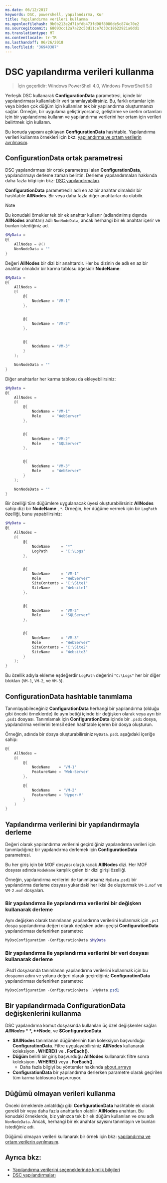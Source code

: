 ```yaml
---
ms.date: 06/12/2017
keywords: DSC, powershell, yapılandırma, Kur
title: Yapılandırma verileri kullanma
ms.openlocfilehash: 9b0b213e2d71bfdb473fd98f8080de5c874c70e2
ms.sourcegitcommit: 68093cc12a7a22c53d11ce7d33c18622921a0dd1
ms.translationtype: MT
ms.contentlocale: tr-TR
ms.lasthandoff: 06/26/2018
ms.locfileid: "36940387"
---
```

# <a name="using-configuration-data-in-dsc"></a>DSC yapılandırma verileri kullanma

> İçin geçerlidir: Windows PowerShell 4.0, Windows PowerShell 5.0

Yerleşik DSC kullanarak **ConfigurationData** parametresi, içinde bir yapılandırması kullanılabilir veri tanımlayabilirsiniz.
Bu, farklı ortamlar için veya birden çok düğüm için kullanılan tek bir yapılandırma oluşturmanızı sağlar.
Örneğin, bir uygulama geliştiriyorsanız, geliştirme ve üretim ortamları için bir yapılandırma kullanın ve yapılandırma verilerini her ortam için verileri belirtmek için kullanın.

Bu konuda yapısını açıklayan **ConfigurationData** hashtable.
Yapılandırma verileri kullanma örnekleri için bkz: [yapılandırma ve ortam verilerin ayrılmasını](separatingEnvData.md).

## <a name="the-configurationdata-common-parameter"></a>ConfigurationData ortak parametresi

DSC yapılandırması bir ortak parametresi alan **ConfigurationData**, yapılandırmayı derleme zaman belirtin.
Derleme yapılandırmaları hakkında daha fazla bilgi için bkz: [DSC yapılandırmaları](configurations.md).

**ConfigurationData** parametredir adlı en az bir anahtar olmalıdır bir hashtable **AllNodes**.
Bir veya daha fazla diğer anahtarlar da olabilir.

> [!NOTE]
> Bu konudaki örnekler tek bir ek anahtar kullanır (adlandırılmış dışında **AllNodes** anahtarı) adlı `NonNodeData`, ancak herhangi bir ek anahtar içerir ve bunları istediğiniz ad.

```powershell
$MyData =
@{
    AllNodes = @()
    NonNodeData = ""
}
```

Değeri **AllNodes** bir dizi bir anahtardır. Her bu dizinin de adlı en az bir anahtar olmalıdır bir karma tablosu öğesidir **NodeName**:

```powershell
$MyData =
@{
    AllNodes =
    @(
        @{
            NodeName = "VM-1"
        },


        @{
            NodeName = "VM-2"
        },


        @{
            NodeName = "VM-3"
        }
    );

    NonNodeData = ""
}
```

Diğer anahtarlar her karma tablosu da ekleyebilirsiniz:

```powershell
$MyData =
@{
    AllNodes =
    @(
        @{
            NodeName = "VM-1"
            Role     = "WebServer"
        },


        @{
            NodeName = "VM-2"
            Role     = "SQLServer"
        },


        @{
            NodeName = "VM-3"
            Role     = "WebServer"
        }
    );

    NonNodeData = ""
}
```

Bir özelliği tüm düğümlere uygulanacak üyesi oluşturabilirsiniz **AllNodes** sahip dizi bir **NodeName** , `*`.
Örneğin, her düğüme vermek için bir `LogPath` özelliği, bunu yapabilirsiniz:

```powershell
$MyData =
@{
    AllNodes =
    @(
        @{
            NodeName     = "*"
            LogPath      = "C:\Logs"
        },


        @{
            NodeName     = "VM-1"
            Role         = "WebServer"
            SiteContents = "C:\Site1"
            SiteName     = "Website1"
        },


        @{
            NodeName     = "VM-2"
            Role         = "SQLServer"
        },


        @{
            NodeName     = "VM-3"
            Role         = "WebServer"
            SiteContents = "C:\Site2"
            SiteName     = "Website3"
        }
    );
}
```

Bu özellik adıyla ekleme eşdeğerdir `LogPath` değerini `"C:\Logs"` her bir diğer blokları (`VM-1`, `VM-2`, ve `VM-3`).

## <a name="defining-the-configurationdata-hashtable"></a>ConfigurationData hashtable tanımlama

Tanımlayabileceğiniz **ConfigurationData** herhangi bir yapılandırma (olduğu gibi önceki örneklerde) ile aynı betiği içinde bir değişken olarak veya ayrı bir `.psd1` dosyası.
Tanımlamak için **ConfigurationData** içinde bir `.psd1` dosya, yapılandırma verilerini temsil eden hashtable içeren bir dosya oluşturun.

Örneğin, adında bir dosya oluşturabilirsiniz `MyData.psd1` aşağıdaki içeriğe sahip:

```powershell
@{
    AllNodes =
    @(
        @{
            NodeName    = 'VM-1'
            FeatureName = 'Web-Server'
        },

        @{
            NodeName    = 'VM-2'
            FeatureName = 'Hyper-V'
        }
    )
}
```

## <a name="compiling-a-configuration-with-configuration-data"></a>Yapılandırma verilerini bir yapılandırmayla derleme

Değeri olarak yapılandırma verilerini geçirdiğiniz yapılandırma verileri için tanımladığınız bir yapılandırma derlemek için **ConfigurationData** parametresi.

Bu her giriş için bir MOF dosyası oluşturacak **AllNodes** dizi.
Her MOF dosyası adında `NodeName` karşılık gelen bir dizi girişi özelliği.

Örneğin, yapılandırma verilerini de tanımlarsanız `MyData.psd1` bir yapılandırma derleme dosyası yukarıdaki her ikisi de oluşturmak `VM-1.mof` ve `VM-2.mof` dosyaları.

### <a name="compiling-a-configuration-with-configuration-data-using-a-variable"></a>Bir yapılandırma ile yapılandırma verilerini bir değişken kullanarak derleme

Aynı değişken olarak tanımlanan yapılandırma verilerini kullanmak için `.ps1` dosya yapılandırma değeri olarak değişken adını geçişi **ConfigurationData** yapılandırması derlenirken parametre:

```powershell
MyDscConfiguration -ConfigurationData $MyData
```

### <a name="compiling-a-configuration-with-configuration-data-using-a-data-file"></a>Bir yapılandırma ile yapılandırma verilerini bir veri dosyası kullanarak derleme

.Psd1 dosyasında tanımlanan yapılandırma verilerini kullanmak için bu dosyanın adını ve yolunu değeri olarak geçirdiğiniz **ConfigurationData** yapılandırması derlenirken parametre:

```powershell
MyDscConfiguration -ConfigurationData .\MyData.psd1
```

## <a name="using-configurationdata-variables-in-a-configuration"></a>Bir yapılandırmada ConfigurationData değişkenlerini kullanma

DSC yapılandırma komut dosyasında kullanılan üç özel değişkenler sağlar: **$AllNodes**, **$Node**, ve **$ConfigurationData**.

- **$AllNodes** tanımlanan düğümlerinin tüm koleksiyon başvurduğu **ConfigurationData**. Filtre uygulayabilirsiniz **AllNodes** kullanarak koleksiyon **. WHERE()** ve **. ForEach()**.
- **Düğüm** belirli bir giriş başvurduğu **AllNodes** kullanarak filtre sonra koleksiyon **. WHERE()** veya **. ForEach()**.
  - Daha fazla bilgiyi bu yöntemler hakkında [about_arrays](/powershell/reference/3.0/Microsoft.PowerShell.Core/About/about_Arrays.md)
- **ConfigurationData** bir yapılandırma derlerken parametre olarak geçirilen tüm karma tablosuna başvuruyor.

## <a name="using-non-node-data"></a>Düğümü olmayan verileri kullanma

Önceki örneklerde anlatıldığı gibi **ConfigurationData** hashtable ek olarak gerekli bir veya daha fazla anahtarları olabilir **AllNodes** anahtarı.
Bu konudaki örneklerde, biz yalnızca tek bir ek düğüm kullanılan ve onu adlı `NonNodeData`.
Ancak, herhangi bir ek anahtar sayısını tanımlayın ve bunları istediğiniz adı.

Düğümü olmayan verileri kullanarak bir örnek için bkz: [yapılandırma ve ortam verilerin ayrılmasını](separatingEnvData.md).

## <a name="see-also"></a>Ayrıca bkz:

- [Yapılandırma verilerini seçeneklerinde kimlik bilgileri](configDataCredentials.md)
- [DSC yapılandırmaları](configurations.md)